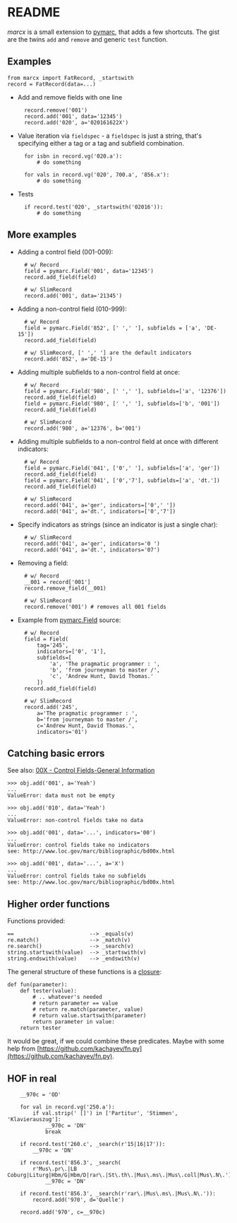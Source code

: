 README
======

*marcx* is a small extension to [pymarc](https://github.com/edsu/pymarc), that adds
a few shortcuts. The gist are the twins `add` and `remove` and generic `test`
function.

Examples
--------

    from marcx import FatRecord, _startswith
    record = FatRecord(data=...)

* Add and remove fields with one line

        record.remove('001')
        record.add('001', data='12345')
        record.add('020', a='020161622X')

* Value iteration via `fieldspec` - a `fieldspec` is just a string, that's
  specifying either a tag or a tag and subfield combination.

        for isbn in record.vg('020.a'):
            # do something

        for vals in record.vg('020', 700.a', '856.x'):
            # do something

* Tests

        if record.test('020', _startswith('02016')):
            # do something


More examples
-------------

* Adding a control field (001-009):

        # w/ Record
        field = pymarc.Field('001', data='12345')
        record.add_field(field)

        # w/ SlimRecord
        record.add('001', data='21345')

* Adding a non-control field (010-999):

        # w/ Record
        field = pymarc.Field('852', [' ',' '], subfields = ['a', 'DE-15'])
        record.add_field(field)

        # w/ SlimRecord, [' ',' '] are the default indicators
        record.add('852', a='DE-15')

* Adding multiple subfields to a non-control field at once:

        # w/ Record
        field = pymarc.Field('980', [' ',' '], subfields=['a', '12376'])
        record.add_field(field)
        field = pymarc.Field('980', [' ',' '], subfields=['b', '001'])
        record.add_field(field)

        # w/ SlimRecord
        record.add('980', a='12376', b='001')


* Adding multiple subfields to a non-control field at once with different indicators:

        # w/ Record
        field = pymarc.Field('041', ['0',' '], subfields=['a', 'ger'])
        record.add_field(field)
        field = pymarc.Field('041', ['0','7'], subfields=['a', 'dt.'])
        record.add_field(field)

        # w/ SlimRecord 
        record.add('041', a='ger', indicators=['0',' '])
        record.add('041', a='dt.', indicators=['0','7'])

* Specify indicators as strings (since an indicator is just a single char):

        # w/ SlimRecord 
        record.add('041', a='ger', indicators='0 ')
        record.add('041', a='dt.', indicators='07')

* Removing a field:

        # w/ Record
        __001 = record['001']
        record.remove_field(__001)

        # w/ SlimRecord
        record.remove('001') # removes all 001 fields

* Example from [pymarc.Field](https://github.com/edsu/pymarc/blob/master/pymarc/field.py) source:

        # w/ Record
        field = Field(
            tag='245', 
            indicators=['0', '1'], 
            subfields=[
                'a', 'The pragmatic programmer : ', 
                'b', 'from journeyman to master /', 
                'c', 'Andrew Hunt, David Thomas.' 
            ])
        record.add_field(field)

        # w/ SlimRecord
        record.add('245', 
            a='The pragmatic programmer : ', 
            b='from journeyman to master /', 
            c='Andrew Hunt, David Thomas.', 
            indicators='01')

Catching basic errors
---------------------

See also: [00X - Control Fields-General Information](http://www.loc.gov/marc/bibliographic/bd00x.html)

    >>> obj.add('001', a='Yeah')
    ...
    ValueError: data must not be empty

    >>> obj.add('010', data='Yeah')
    ...
    ValueError: non-control fields take no data

    >>> obj.add('001', data='...', indicators='00')
    ...
    ValueError: control fields take no indicators
    see: http://www.loc.gov/marc/bibliographic/bd00x.html

    >>> obj.add('001', data='...', a='X')
    ...
    ValueError: control fields take no subfields
    see: http://www.loc.gov/marc/bibliographic/bd00x.html


Higher order functions
----------------------

Functions provided:

    ==                        --> _equals(v)
    re.match()                --> _match(v)
    re.search()               --> _search(v)
    string.startswith(value)  --> _startswith(v)
    string.endswith(value)    --> _endswith(v)

The general structure of these functions is a [closure](http://en.wikipedia.org/wiki/Closure_%28computer_science%29):

    def fun(parameter):
        def tester(value):
            # .. whatever's needed
            # return parameter == value
            # return re.match(parameter, value)
            # return value.startswith(parameter)
            return parameter in value:
        return tester

It would be great, if we could combine these predicates.
Maybe with some help from [https://github.com/kachayev/fn.py](https://github.com/kachayev/fn.py).


HOF in real
-----------

        __970c = 'OD'

        for val in record.vg('250.a'):
            if val.strip(' []') in ['Partitur', 'Stimmen', 'Klavierauszug']:
                __970c = 'DN'
                break

        if record.test('260.c', _search(r'15|16|17')):
            __970c = 'DN'

        if record.test('856.3', _search(
            r'Mus\.pr\.|LB Coburg|Liturg|Hbm/G|Hbm/D|rar\.|St\.th\.|Mus\.ms\.|Mus\.coll|Mus\.N\.')):
                __970c = 'DN'

        if record.test('856.3', _search(r'rar\.|Mus\.ms\.|Mus\.N\.')):
            record.add('970', d='Quelle')

        record.add('970', c=__970c)
